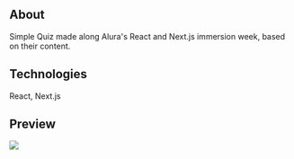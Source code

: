 ## About

Simple Quiz made along Alura's React and Next.js immersion week, based on their content.

## Technologies

React, Next.js

## Preview

![](https://github.com/fernandaformiga/alura-react/blob/main/witcher3.gif)

